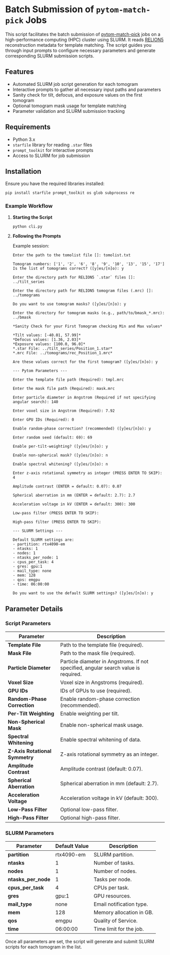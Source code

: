 
# Batch Submission of `pytom-match-pick` Jobs

This script facilitates the batch submission of [pytom-match-pick](https://github.com/SBC-Utrecht/pytom-match-pick) jobs on a high-performance computing (HPC) cluster using SLURM. It reads [RELION5](https://github.com/3dem/relion/tree/ver5.0) reconstruction metadata for template matching. The script guides you through input prompts to configure necessary parameters and generate corresponding SLURM submission scripts.

## Features

- Automated SLURM job script generation for each tomogram
- Interactive prompts to gather all necessary input paths and parameters
- Sanity check for tilt, defocus, and exposure values on the first tomogram
- Optional tomogram mask usage for template matching
- Parameter validation and SLURM submission tracking

## Requirements

- Python 3.x
- `starfile` library for reading `.star` files
- `prompt_toolkit` for interactive prompts
- Access to SLURM for job submission

## Installation

Ensure you have the required libraries installed:
```bash
pip install starfile prompt_toolkit os glob subprocess re
```

### Example Workflow

1. **Starting the Script**
   ```bash
   python cli.py
   ```

2. **Following the Prompts**

   Example session:
   ```text
   Enter the path to the tomolist file []: tomolist.txt

   Tomogram numbers: ['1', '2', '6', '8', '9', '10', '13', '15', '17']
   Is the list of tomograms correct? ([y]es/[n]o): y

   Enter the directory path for RELION5 `.star` files []: ../tilt_series

   Enter the directory path for RELION5 tomogram files (.mrc) []: ../tomograms

   Do you want to use tomogram masks? ([y]es/[n]o): y

   Enter the directory for tomogram masks (e.g., path/to/bmask_*.mrc): ../bmask

   *Sanity Check for your First Tomogram checking Min and Max values*

   *Tilt values: [-40.01, 57.99]*
   *Defocus values: [1.36, 2.03]*
   *Exposure values: [100.0, 96.0]*
   *.star File: ../tilt_series/Position_1.star*
   *.mrc File: ../tomograms/rec_Position_1.mrc*

   Are these values correct for the first tomogram? ([y]es/[n]o): y

   --- Pytom Parameters ---

   Enter the template file path (Required): tmpl.mrc

   Enter the mask file path (Required): mask.mrc

   Enter particle diameter in Angstrom (Required if not specifying angular search): 140

   Enter voxel size in Angstrom (Required): 7.92

   Enter GPU IDs (Required): 0

   Enable random-phase correction? (recommended) ([y]es/[n]o): y

   Enter random seed (default: 69): 69

   Enable per-tilt-weighting? ([y]es/[n]o): y

   Enable non-spherical mask? ([y]es/[n]o): n

   Enable spectral whitening? ([y]es/[n]o): n

   Enter z-axis rotational symmetry as integer (PRESS ENTER TO SKIP): 4

   Amplitude contrast (ENTER = default: 0.07): 0.07

   Spherical aberration in mm (ENTER = default: 2.7): 2.7

   Acceleration voltage in kV (ENTER = default: 300): 300

   Low-pass filter (PRESS ENTER TO SKIP): 

   High-pass filter (PRESS ENTER TO SKIP): 

   --- SLURM Settings ---

   Default SLURM settings are:
   - partition: rtx4090-em
   - ntasks: 1
   - nodes: 1
   - ntasks_per_node: 1
   - cpus_per_task: 4
   - gres: gpu:1
   - mail_type: none
   - mem: 128
   - qos: emgpu
   - time: 06:00:00

   Do you want to use the default SLURM settings? ([y]es/[n]o): y
   ```

## Parameter Details

### Script Parameters

| Parameter | Description |
| --------- | ----------- |
| **Template File** | Path to the template file (required). |
| **Mask File** | Path to the mask file (required). |
| **Particle Diameter** | Particle diameter in Angstroms. If not specified, angular search value is required. |
| **Voxel Size** | Voxel size in Angstroms (required). |
| **GPU IDs** | IDs of GPUs to use (required). |
| **Random-Phase Correction** | Enable random-phase correction (recommended). |
| **Per-Tilt Weighting** | Enable weighting per tilt. |
| **Non-Spherical Mask** | Enable non-spherical mask usage. |
| **Spectral Whitening** | Enable spectral whitening of data. |
| **Z-Axis Rotational Symmetry** | Z-axis rotational symmetry as an integer. |
| **Amplitude Contrast** | Amplitude contrast (default: 0.07). |
| **Spherical Aberration** | Spherical aberration in mm (default: 2.7). |
| **Acceleration Voltage** | Acceleration voltage in kV (default: 300). |
| **Low-Pass Filter** | Optional low-pass filter. |
| **High-Pass Filter** | Optional high-pass filter. |

### SLURM Parameters

| Parameter | Default Value | Description |
| --------- | ------------- | ----------- |
| **partition** | rtx4090-em | SLURM partition. |
| **ntasks** | 1 | Number of tasks. |
| **nodes** | 1 | Number of nodes. |
| **ntasks_per_node** | 1 | Tasks per node. |
| **cpus_per_task** | 4 | CPUs per task. |
| **gres** | gpu:1 | GPU resources. |
| **mail_type** | none | Email notification type. |
| **mem** | 128 | Memory allocation in GB. |
| **qos** | emgpu | Quality of Service. |
| **time** | 06:00:00 | Time limit for the job. |

Once all parameters are set, the script will generate and submit SLURM scripts for each tomogram in the list.
